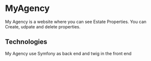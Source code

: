 # MyAgency

My Agency is a website where you can see Estate Properties.
You can Create, udpate and delete properties.


## Technologies
My Agency use Symfony as back end and twig in the front end


